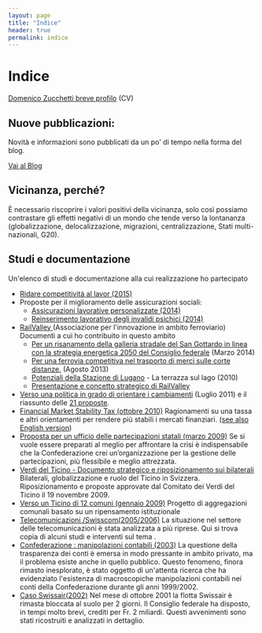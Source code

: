 ```yaml
---
layout: page
title: "Indice"
header: true
permalink: indice
---
```


# Indice

[Domenico Zucchetti breve profilo](/about) (CV)

## Nuove pubblicazioni:

Novità e informazioni sono pubblicati da un po' di tempo nella forma del blog.

[Vai al Blog](/)

## Vicinanza, perché?

È necessario riscoprire i valori positivi della vicinanza, solo così possiamo
contrastare gli effetti negativi di un mondo che tende verso la lontananza
(globalizzazione, delocalizzazione, migrazioni, centralizzazione, Stati
multi-nazionali, G20).

## Studi e documentazione

Un'elenco di studi e documentazione alla cui realizzazione ho partecipato

- [Ridare competitività al lavor (2015)](/blog/2015/05/20/179)
- Proposte per il miglioramento delle assicurazioni sociali:
  - [Assicurazioni lavorative personalizzate (2014)](/blog/2014/07/19/169)
  - [Reinserimento lavorativo degli invalidi psichici (2014)](/blog/2014/07/19/168)
- [RailValley ](http://www.railvalley.org/)(Associazione per l'innovazione in
  ambito ferroviario) Documenti a cui ho contribuito in questo ambito
  - [Per un risanamento della galleria stradale del San Gottardo in linea con la strategia energetica 2050 del Consiglio federale](http://railvalley.org/sites/railvalley.org/files/RailValley-risanamento-gottardo-2050%5F06-03-2014.pdf)
    (Marzo 2014)
  - [Per una ferrovia competitiva nel trasporto di merci sulle corte distanze.](http://railvalley.org/sites/railvalley.org/files/strategia%5Fcorte%5Fdistanze-13-08-2013.pdf)
    (Agosto 2013)
  - [Potenziali della Stazione di Lugano](http://www.railvalley.org/sites/railvalley.org/files/La%20terrazza%20sul%20lago.pdf)
    \- La terrazza sul lago (2010)
  - [Presentazione e concetto strategico di RailValley](http://railvalley.org/sites/railvalley.org/files/RailValley%20presentazione%20I%20v%5F27gen11.pdf)
- [Verso una politica in grado di orientare i cambiamenti](/files/politica%5Forientare%5Fcambiamenti.pdf)
  (Luglio 2011) e il riassunto delle [21 proposte](/blog/2011/08/16/94.html).
- [Financial Market Stability Tax (ottobre 2010)](/blog/2017/07/19/155)
  Ragionamenti su una tassa e altri orientamenti per rendere più stabili i
  mercati finanziari. [(see also English version](/blog/2014/03/23/156))
- [Proposta per un ufficio delle partecipazioni statali (marzo 2009)](/blog/2014/03/23/151)
  Se si vuole essere preparati al meglio per affrontare la crisi è
  indispensabile che la Confederazione crei un’organizzazione per la gestione
  delle partecipazioni, più flessibile e meglio attrezzata.
- [Verdi del Ticino - Documento strategico e riposizionamento sui bilaterali](/files/Bilaterali%20Documento%20strat%20e%20proposte%5F2.4.pdf)
  Bilaterali, globalizzazione e ruolo del Ticino in Svizzera. Riposizionamento e
  proposte approvate dal Comitato dei Verdi del Ticino il 19 novembre 2009.
- [Verso un Ticino di 12 comuni (gennaio 2009)](/blog/2017/07/19/153) Progetto
  di aggregazioni comunali basato su un ripensamento istituzionale
- [Telecomunicazioni /Swisscom(2005/2006)](/blog/2017/07/19/152) La situazione
  nel settore delle telecomunicazioni è stata analizzata a più riprese. Qui si
  trova copia di alcuni studi e interventi sul tema .
- [Confederazione : manipolazioni contabili (2003)](/blog/2017/07/19/154) La
  questione della trasparenza dei conti è emersa in modo pressante in ambito
  privato, ma il problema esiste anche in quello pubblico. Questo fenomeno,
  finora rimasto inesplorato, è stato oggetto di un'attenta ricerca che ha
  evidenziato l'esistenza di macroscopiche manipolazioni contabili nei conti
  della Confederazione durante gli anni 1999/2002.
- [Caso Swissair(2002)](/blog/2017/07/19/149) Nel mese di ottobre 2001 la flotta
  Swissair è rimasta bloccata al suolo per 2 giorni. Il Consiglio federale ha
  disposto, in tempi molto brevi, crediti per Fr. 2 miliardi. Questi avvenimenti
  sono stati ricostruiti e analizzati in dettaglio.
